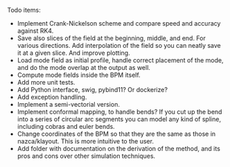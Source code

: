 Todo items:
- Implement Crank-Nickelson scheme and compare speed and accuracy against RK4.
- Save also slices of the field at the beginning, middle, and end. For various directions. Add interpolation of the field so you can neatly save it at a given slice. And improve plotting.
- Load mode field as initial profile, handle correct placement of the mode, and do the mode overlap at the output as well.
- Compute mode fields inside the BPM itself.
- Add more unit tests.
- Add Python interface, swig, pybind11? Or dockerize?
- Add exception handling.
- Implement a semi-vectorial version.
- Implement conformal mapping, to handle bends? If you cut up the bend into a series of circular arc segments you can model any kind of spline, including cobras and euler bends.
- Change coordinates of the BPM so that they are the same as those in nazca/klayout. This is more intuitive to the user.
- Add folder with documentation on the derivation of the method, and its pros and cons over other simulation techniques.
